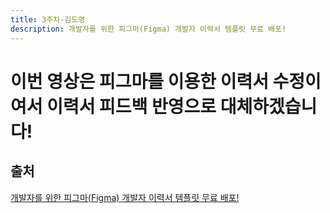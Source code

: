 ```yaml
---
title: 3주차-김도영
description: 개발자를 위한 피그마(Figma) 개발자 이력서 템플릿 무료 배포!
---
```


# 이번 영상은 피그마를 이용한 이력서 수정이여서 이력서 피드백 반영으로 대체하겠습니다!

## 출처

[개발자를 위한 피그마(Figma) 개발자 이력서 템플릿 무료 배포!](https://www.youtube.com/watch?v=CWOrRhCHWCI)

